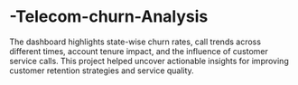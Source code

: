 # -Telecom-churn-Analysis
 The dashboard highlights state-wise churn rates, call trends across different times, account tenure impact, and the influence of customer service calls. This project helped uncover actionable insights for improving customer retention strategies and service quality. 
